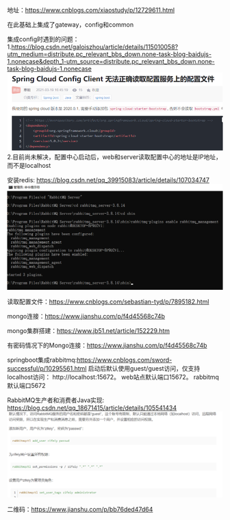 地址：https://www.cnblogs.com/xiaostudy/p/12729611.html

在此基础上集成了gateway，config和common

集成config时遇到的问题：
    1.https://blog.csdn.net/galoiszhou/article/details/115010058?utm_medium=distribute.pc_relevant_bbs_down.none-task-blog-baidujs-1.nonecase&depth_1-utm_source=distribute.pc_relevant_bbs_down.none-task-blog-baidujs-1.nonecase
![img.png](img.png)
    2.目前尚未解决，配置中心启动后，web和server读取配置中心的地址是IP地址，而不是localhost

安装redis: https://blog.csdn.net/qq_39915083/article/details/107034747
![img_1.png](img_1.png)

读取配置文件：https://www.cnblogs.com/sebastian-tyd/p/7895182.html

mongo连接：https://www.jianshu.com/p/f4d45568c74b

mongo集群搭建：https://www.jb51.net/article/152229.htm

有密码情况下的Mongo连接：https://www.jianshu.com/p/f4d45568c74b

springboot集成rabbitmq:https://www.cnblogs.com/sword-successful/p/10295561.html
启动后默认使用guest/guest访问，仅支持localhost访问： http://localhost:15672。 web站点默认端口15672。 rabbitmq默认端口5672

RabbitMQ生产者和消费者Java实现:
    https://blog.csdn.net/qq_18671415/article/details/105541434
![img_2.png](img_2.png)

二维码：https://www.jianshu.com/p/bb76ded47d64

